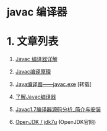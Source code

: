 
javac 编译器
===============

# 1. 文章列表

1. [Javac 编译器详解](http://blog.csdn.net/tanga842428/article/details/52384127)

2. [Javac编译原理](http://www.cnblogs.com/wade-luffy/p/5925728.html)

3. [Java编译器——javac.exe](http://blog.csdn.net/u011983531/article/details/49430153) [转载]

4. [了解Javac编译器](http://bravecs.iteye.com/blog/1781968)

5. [Javac1.7编译器源码分析_简介与安装](http://blog.csdn.net/chief1985/article/details/2224311)

6. [OpenJDK / jdk7u](http://hg.openjdk.java.net/jdk7u) (OpenJDK官网)
